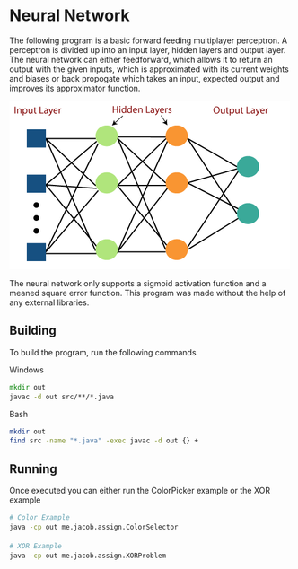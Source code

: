 # Neural Network 

The following program is a basic forward feeding multiplayer perceptron. A perceptron is divided up into an input layer, hidden layers and output layer. The neural network can either feedforward, which allows it to return an output with the given inputs, which is approximated with its current weights and biases or back propogate which takes an input, expected output and improves its approximator function. 

![Image of a multilayer perceptron](multi-layer-perceptron-in-tensorflow.png)

The neural network only supports a sigmoid activation function and a meaned square error function. This program was made without the help of any external libraries. 

## Building 

To build the program, run the following commands

Windows
```cmd
mkdir out
javac -d out src/**/*.java
```

Bash
```sh
mkdir out
find src -name "*.java" -exec javac -d out {} +
```

## Running

Once executed you can either run the ColorPicker example or the XOR example

```sh
# Color Example
java -cp out me.jacob.assign.ColorSelector

# XOR Example
java -cp out me.jacob.assign.XORProblem
```